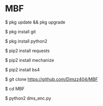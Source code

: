 # MBF

$ pkg update && pkg upgrade

$ pkg install git

$ pkg install python2

$ pip2 install requests

$ pip2 install mechanize

$ pip2 install bs4

$ git clone https://github.com/Dimzz404/MBF

$ cd MBF

$ python2 dms_enc.py
